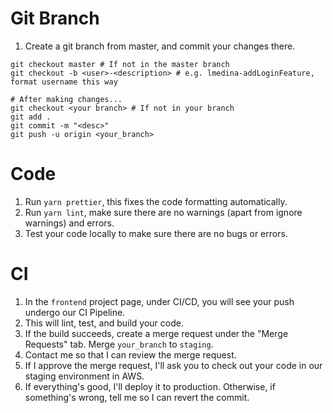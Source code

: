 # Git Branch
1. Create a git branch from master, and commit your changes there.
```
git checkout master # If not in the master branch
git checkout -b <user>-<description> # e.g. lmedina-addLoginFeature, format username this way

# After making changes...
git checkout <your branch> # If not in your branch
git add .
git commit -m "<desc>"
git push -u origin <your_branch>
```

# Code
1. Run `yarn prettier`, this fixes the code formatting automatically.
2. Run `yarn lint`, make sure there are no warnings (apart from ignore warnings) and errors.
3. Test your code locally to make sure there are no bugs or errors.

# CI
1. In the `frontend` project page, under CI/CD, you will see your push undergo our CI Pipeline.
2. This will lint, test, and build your code.
3. If the build succeeds, create a merge request under the "Merge Requests" tab. Merge `your_branch` to `staging`.
4. Contact me so that I can review the merge request.
5. If I approve the merge request, I'll ask you to check out your code in our staging environment in AWS.
6. If everything's good, I'll deploy it to production. Otherwise, if something's wrong, tell me so I can revert the commit.
